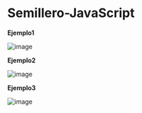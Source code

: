 # Semillero-JavaScript

**Ejemplo1**

![image](https://github.com/JackelinEspinosa/Semillero-JavaScript/assets/134608173/005c6126-8fd9-46a6-999c-2b594beab481)


**Ejemplo2**

![image](https://github.com/JackelinEspinosa/Semillero-JavaScript/assets/134608173/22c62d4f-313c-4e65-9b39-3fe8286db414)

**Ejemplo3**

![image](https://github.com/JackelinEspinosa/Semillero-JavaScript/assets/134608173/f485187d-e182-45bd-be60-9e322c23c12e)

